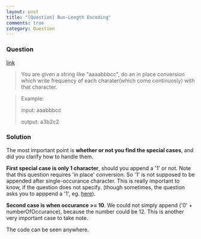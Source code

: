 ```yaml
---
layout: post
title: "[Question] Run-Length Encoding"
comments: true
category: Question
---
```


### Question

[link](http://tech-queries.blogspot.sg/2008/11/run-length-encoding.html)

> You are given a string like "aaaabbbcc", do an in place conversion which write frequency of each charater(which come continuosly) with that character.

> Example:
>
> input: aaabbbcc
>
> output: a3b2c2

### Solution

The most important point is **whether or not you find the special cases**, and did you clarify how to handle them.

**First special case is only 1 character**, should you append a '1' or not. Note that this question requires 'in place' conversion. So '1' is not supposed to be appended after single-occurance character. This is really important to know, if the question does not specify. (though sometimes, the question asks you to apppend a '1', eg. [here](http://www.geeksforgeeks.org/run-length-encoding/)).

**Second case is when occurance >= 10**. We could not simply append ('0' + numberOfOccurance), because the number could be 12. This is another very important case to take note.

The code can be seen anywhere.
